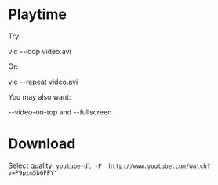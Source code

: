 # Playtime
Try:

vlc --loop video.avi

Or:

vlc --repeat video.avi

You may also want:

--video-on-top and --fullscreen

# Download

Select quality: 
`youtube-dl -F 'http://www.youtube.com/watch?v=P9pzm5b6FFY'`
